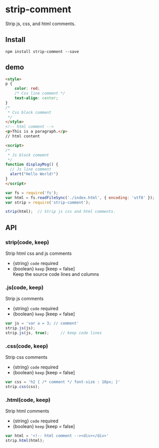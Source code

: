 strip-comment
=============

Strip js, css, and html comments.
## Install
```
npm install strip-comment --save
```
## demo
```html
<style>
p {
    color: red;
    /* Css line comment */
    text-align: center;
}
/*
 * Css block comment 
 */
</style>
<!-- html comment -->
<p>This is a paragraph.</p>
// html content

<script>
/*
 * Js block comemnt
 */
function displayMsg() {
  // Js line comment
  alert("Hello World!")
}
</script>

```
```js
var fs = require('fs');
var html = fs.readFileSync('./index.html', { encoding: 'utf8' });
var strip = require('strip-comment');

strip(html);  // Strip js css and html comments.
```
## API
### strip(code, keep)
Strip html css and js comments
  * {string} ``code`` required
  * {boolean} ``keep`` [keep = false]  
  Keep the source code lines and columns

### .js(code, keep)
Strip js comments
  * {string} ``code`` required
  * {boolean} ``keep`` [keep = false] 
```js
var js = 'var a = 3; // comment'
strip.js(js);
strip.js(js, true);     // keep code lines
```

### .css(code, keep)
Strip css comments
  * {string} ``code`` required
  * {boolean} ``keep`` [keep = false] 
```js
var css = 'h2 { /* comment */ font-size : 18px; }'
strip.css(css);
```

### .html(code, keep)
Strip html comments
  * {string} ``code`` required
  * {boolean} ``keep`` [keep = false]
```js
var html = '<!-- html comment --><div></div>'
strip.html(html);
```
